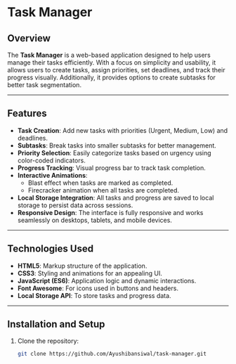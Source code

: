 # Task Manager

## Overview
The **Task Manager** is a web-based application designed to help users manage their tasks efficiently. With a focus on simplicity and usability, it allows users to create tasks, assign priorities, set deadlines, and track their progress visually. Additionally, it provides options to create subtasks for better task segmentation.

---

## Features
- **Task Creation**: Add new tasks with priorities (Urgent, Medium, Low) and deadlines.
- **Subtasks**: Break tasks into smaller subtasks for better management.
- **Priority Selection**: Easily categorize tasks based on urgency using color-coded indicators.
- **Progress Tracking**: Visual progress bar to track task completion.
- **Interactive Animations**:
  - Blast effect when tasks are marked as completed.
  - Firecracker animation when all tasks are completed.
- **Local Storage Integration**: All tasks and progress are saved to local storage to persist data across sessions.
- **Responsive Design**: The interface is fully responsive and works seamlessly on desktops, tablets, and mobile devices.

---

## Technologies Used
- **HTML5**: Markup structure of the application.
- **CSS3**: Styling and animations for an appealing UI.
- **JavaScript (ES6)**: Application logic and dynamic interactions.
- **Font Awesome**: For icons used in buttons and headers.
- **Local Storage API**: To store tasks and progress data.

---

## Installation and Setup
1. Clone the repository:
   ```bash
   git clone https://github.com/Ayushibansiwal/task-manager.git
